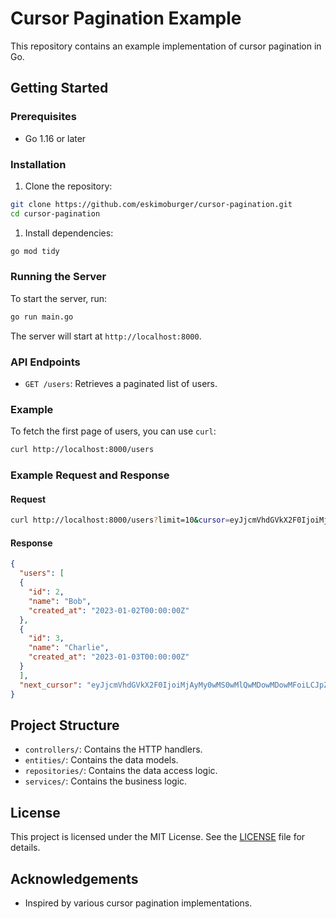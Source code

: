 # Cursor Pagination Example

This repository contains an example implementation of cursor pagination in Go.

## Getting Started

### Prerequisites

- Go 1.16 or later

### Installation

1. Clone the repository:

  ```sh
  git clone https://github.com/eskimoburger/cursor-pagination.git
  cd cursor-pagination
  ```

1. Install dependencies:

  ```sh
  go mod tidy
  ```

### Running the Server

To start the server, run:

```sh
go run main.go
```

The server will start at `http://localhost:8000`.

### API Endpoints

- `GET /users`: Retrieves a paginated list of users.

### Example

To fetch the first page of users, you can use `curl`:

```sh
curl http://localhost:8000/users
```

### Example Request and Response

#### Request

```sh
curl http://localhost:8000/users?limit=10&cursor=eyJjcmVhdGVkX2F0IjoiMjAyMy0wMS0wMVQwMDowMDowMFoiLCJpZCI6MX0=
```

#### Response

```json
{
  "users": [
  {
    "id": 2,
    "name": "Bob",
    "created_at": "2023-01-02T00:00:00Z"
  },
  {
    "id": 3,
    "name": "Charlie",
    "created_at": "2023-01-03T00:00:00Z"
  }
  ],
  "next_cursor": "eyJjcmVhdGVkX2F0IjoiMjAyMy0wMS0wMlQwMDowMDowMFoiLCJpZCI6Mn0="
}
```

## Project Structure

- `controllers/`: Contains the HTTP handlers.
- `entities/`: Contains the data models.
- `repositories/`: Contains the data access logic.
- `services/`: Contains the business logic.

## License

This project is licensed under the MIT License. See the [LICENSE](LICENSE) file for details.

## Acknowledgements

- Inspired by various cursor pagination implementations.
